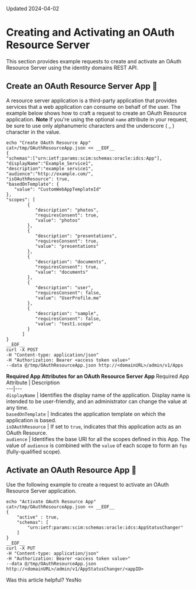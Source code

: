 Updated 2024-04-02
# Creating and Activating an OAuth Resource Server
This section provides example requests to create and activate an OAuth Resource Server using the identity domains REST API.
## Create an OAuth Resource Server App 🔗 
A resource server application is a third-party application that provides services that a web application can consume on behalf of the user. The example below shows how to craft a request to create an OAuth Resource application.
**Note** If you're using the optional `name` attribute in your request, be sure to use only alphanumeric characters and the underscore ( _ ) character in the value.
```
echo "Create OAuth Resource App"
cat>/tmp/OAuthResourceApp.json << __EOF__
{
"schemas":["urn:ietf:params:scim:schemas:oracle:idcs:App"],
"displayName":"Example_Service1",
"description":"example service1",
"audience":"http://example.com/",
"isOAuthResource": true,
"basedOnTemplate": {
   "value": "CustomWebAppTemplateId"
},
"scopes": [
        {
           "description": "photos",
           "requiresConsent": true,
           "value": "photos"
        },
        {
           "description": "presentations",
           "requiresConsent": true,
           "value": "presentations"
        },
        {
           "description": "documents",
           "requiresConsent": true,
           "value": "documents"
        },
        {
           "description": "user",
           "requiresConsent": false,
           "value": "UserProfile.me"
        },
        {
           "description": "sample",
           "requiresConsent": false,
           "value": "test1.scope"
        }
      ]
}
__EOF__
curl -X POST 
-H "Content-type: application/json" 
-H "Authorization: Bearer <access token value>" 
--data @/tmp/OAuthResourceApp.json http://<domainURL>/admin/v1/Apps
```

**Required App Attributes for an OAuth Resource Server App**
Required App Attribute | Description  
---|---  
`displayName` | Identifies the display name of the application. Display name is intended to be user-friendly, and an administrator can change the value at any time.  
`basedOnTemplate` | Indicates the application template on which the application is based.  
`isOAuthResource` | If set to `true`, indicates that this application acts as an OAuth Resource.  
`audience` | Identifies the base URI for all the scopes defined in this App. The value of `audience` is combined with the `value` of each scope to form an `fqs` (fully-qualified scope).  
## Activate an OAuth Resource App 🔗 
Use the following example to create a request to activate an OAuth Resource Server application.
```
echo "Activate OAuth Resource App"
cat>/tmp/OAuthResourceApp.json << __EOF__
{
    "active" : true,
    "schemas": [
        "urn:ietf:params:scim:schemas:oracle:idcs:AppStatusChanger"
    ]
}
__EOF__
curl -X PUT 
-H "Content-type: application/json" 
-H "Authorization: Bearer <access token value>" 
--data @/tmp/OAuthResourceApp.json http://<domainURL>/admin/v1/AppStatusChanger/<appID>
```

Was this article helpful?
YesNo

